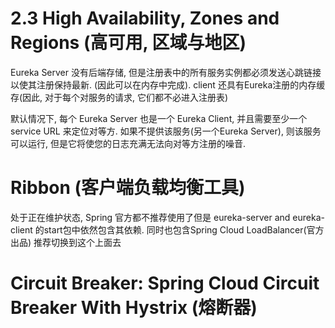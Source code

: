# 2.3 High Availability, Zones and Regions (高可用,  区域与地区)

Eureka Server 没有后端存储, 但是注册表中的所有服务实例都必须发送心跳链接以使其注册保持最新.
(因此可以在内存中完成).
client 还具有Eureka注册的内存缓存(因此, 对于每个对服务的请求, 它们都不必进入注册表)

默认情况下, 每个 Eureka Server 也是一个 Eureka Client,
并且需要至少一个 service URL 来定位对等方.
如果不提供该服务(另一个Eureka Server), 则该服务可以运行, 但是它将使您的日志充满无法向对等方注册的噪音.

# Ribbon (客户端负载均衡工具)

处于正在维护状态, Spring 官方都不推荐使用了但是 eureka-server and eureka-client 的start包中依然包含其依赖.
同时也包含Spring Cloud LoadBalancer(官方出品) 推荐切换到这个上面去

# Circuit Breaker: Spring Cloud Circuit Breaker With Hystrix (熔断器)

